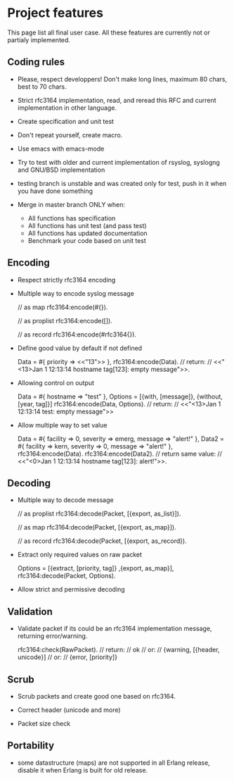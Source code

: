 # Project features

This page list all final user case. All these features are 
currently not or partialy implemented. 

## Coding rules

  * Please, respect developpers! Don't make long lines, maximum 80
    chars, best to 70 chars.

  * Strict rfc3164 implementation, read, and reread this 
    RFC and current implementation in other language.

  * Create specification and unit test

  * Don't repeat yourself, create macro.

  * Use emacs with emacs-mode
  
  * Try to test with older and current implementation of rsyslog,
    syslogng and GNU/BSD implementation

  * testing branch is unstable and was created only for test,
    push in it when you have done something

  * Merge in master branch ONLY when:
  
    * All functions has specification
	* All functions has unit test (and pass test)
	* All functions has updated documentation
    * Benchmark your code based on unit test

## Encoding

  * Respect strictly rfc3164 encoding

  * Multiple way to encode syslog message
 
    // as map
    rfc3164:encode(#{}). 
	
	// as proplist
	rfc3164:encode([]).
	
	// as record
	rfc3164:encode(#rfc3164{}).

  * Define good value by default if not defined
 
    Data = #{ priority => <<"13">> },
    rfc3164:encode(Data).
    // return:
    // <<"<13>Jan  1 12:13:14 hostname tag[123]: empty message">>.
   
  * Allowing control on output
 
    Data = #{ hostname => "test" },
    Options = [{with, [message]}, {without, [year, tag]}]
    rfc3164:encode(Data, Options).
    // return:
    // <<"<13>Jan  1 12:13:14 test: empty message">>
   
  * Allow multiple way to set value
 
    Data = #{ facility => 0, severity => emerg, message => "alert!" },
    Data2 = #{ facility => kern, severity => 0, message => "alert!" },
    rfc3164:encode(Data).
    rfc3164:encode(Data2).
    // return same value:
    // <<"<0>Jan  1 12:13:14 hostname tag[123]: alert!">>.

## Decoding

  * Multiple way to decode message
 
    // as proplist
	rfc3164:decode(Packet, [{export, as_list}]).
	
	// as map
	rfc3164:decode(Packet, [{export, as_map}]).
	
	// as record
	rfc3164:decode(Packet, [{export, as_record}).
	
  * Extract only required values on raw packet
  
    Options = [{extract, [priority, tag]}
	          ,{export, as_map}],
    rfc3164:decode(Packet, Options).

  * Allow strict and permissive decoding
  
## Validation

  * Validate packet if its could be an rfc3164 implementation 
    message, returning error/warning.
   
    rfc3164:check(RawPacket).
	// return:
	//   ok
	// or:
	//   {warning, [{header, unicode}]
	// or:
	//   {error, [priority]}
   
## Scrub

  * Scrub packets and create good one based on rfc3164.
 
  * Correct header (unicode and more)
 
  * Packet size check

## Portability

  * some datastructure (maps) are not supported in all Erlang 
    release, disable it when Erlang is built for old release.
